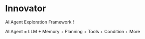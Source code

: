 # Innovator

AI Agent Exploration Framework !

AI Agent = LLM + Memory + Planning + Tools + Condition + More
